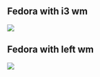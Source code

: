 <h2> Fedora with i3 wm</h2>
<img src="https://raw.githubusercontent.com/jSierraB3991/dotfiles/main/i3/Fedorai3.png" />

<h2> Fedora with left wm</h2>
<img src="https://raw.githubusercontent.com/jSierraB3991/dotfiles/main/leftwm/Fedora-left-wm.png" />
